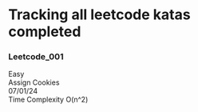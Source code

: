 # Tracking all leetcode katas completed

### Leetcode_001
Easy <br>
Assign Cookies<br>
07/01/24<br>
Time Complexity O(n^2)<br>